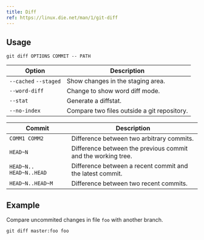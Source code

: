 ```yaml
---
title: Diff
ref: https://linux.die.net/man/1/git-diff
---
```


## Usage

```shell
git diff OPTIONS COMMIT -- PATH
```

| Option | Description |
| --- | --- |
| `--cached` `--staged` | Show changes in the staging area. |
| `--word-diff` | Change to show word diff mode. |
| `--stat` | Generate a diffstat. |
| `--no-index` | Compare two files outside a git repository. |

| Commit | Description |
| --- | --- |
| `COMM1 COMM2` | Difference between two arbitrary commits. |
| `HEAD~N` | Difference between the previous commit and the working tree. |
| `HEAD~N..` `HEAD~N..HEAD` | Difference between a recent commit and the latest commit. |
| `HEAD~N..HEAD~M` | Difference between two recent commits. |

## Example

Compare uncommited changes in file `foo` with another branch.

```shell
git diff master:foo foo
```
